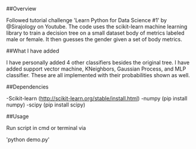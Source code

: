 ##Overview

Followed tutorial challenge 'Learn Python for Data Science #1' by @Sirajology on Youtube. The code uses the scikit-learn machine learning library to train a decision tree on a small dataset body of metrics labeled male or female. It then guesses the gender given a set of body metrics.

##What I have added

I have personally added 4 other classifiers besides the original tree. I have added support vector machine, KNeighbors, Gaussian Process, and MLP classifier. These are all implemented with their probabilities shown as well. 

##Dependencies 

-Scikit-learn (http://scikit-learn.org/stable/install.html)
-numpy (pip install numpy)
-scipy (pip install scipy)

##Usage

Run script in cmd or terminal via

'python demo.py'